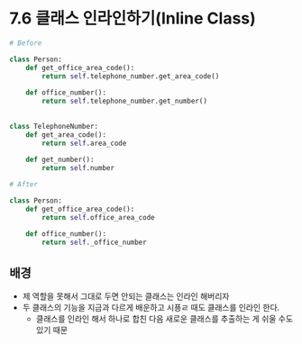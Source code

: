 # 7.6 클래스 인라인하기(Inline Class)

```python
# Before

class Person:
    def get_office_area_code():
        return self.telephone_number.get_area_code()
    
    def office_number():
        return self.telephone_number.get_number()
    
    
class TelephoneNumber:
    def get_area_code():
        return self.area_code
    
    def get_number():
        return self.number

```



```python
# After

class Person:
    def get_office_area_code():
        return self.office_area_code
    
    def office_number():
        return self._office_number
```







## 배경

* 제 역할을 못해서 그대로 두면 안되는 클래스는 인라인 해버리자
* 두 클래스의 기능을 지금과 다르게 배운하고 시픙ㄹ 때도 클래스를 인라인 한다.
    * 클래스를 인라인 해서 하나로 합친 다음 새로운 클래스를 추출하는 게 쉬울 수도 있기 때문
